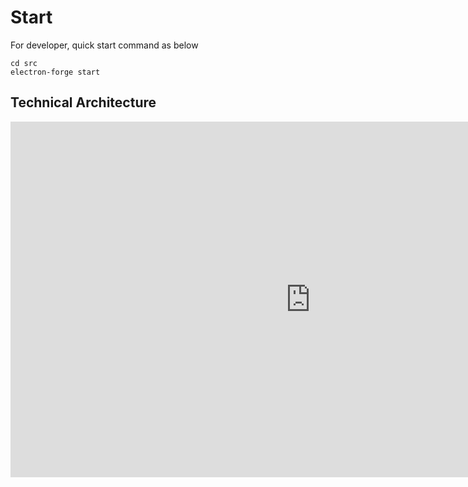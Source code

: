 #  Start

For developer, quick start command as below
```Shell
cd src
electron-forge start
```

## Technical Architecture
<iframe src="https://docs.google.com/presentation/d/e/2PACX-1vQYPVE5pXNnFX-KfF6MwtCcsJht1NDwbojUQvFr_tVleZgOF5yvXi_nfFegJ7fcVAJYOMQpe8xbNgvZ/embed?start=false&loop=false&delayms=3000" frameborder="0" width="960" height="569" allowfullscreen="true" mozallowfullscreen="true" webkitallowfullscreen="true"></iframe>
